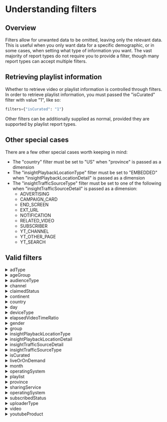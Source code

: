 # Understanding filters

## Overview

Filters allow for unwanted data to be omitted, leaving only the relevant data. This is useful when you only want data for a specific demographic, or in some cases, when setting what type of information you want. The vast majority of report types do not require you to provide a filter, though many report types can accept multiple filters.

## Retrieving playlist information

Whether to retrieve video or playlist information is controlled through filters.
In order to retrieve playlist information, you must passed the "isCurated" filter with value "1", like so:

```py
filters={"isCurated": "1"}
```

Other filters can be additionally supplied as normal, provided they are supported by playlist report types.

## Other special cases

There are a few other special cases worth keeping in mind:

* The "country" filter must be set to "US" when "province" is passed as a dimension
* The "insightPlaybackLocationType" filter must be set to "EMBEDDED" when "insightPlaybackLocationDetail" is passed as a dimension
* The "insightTrafficSourceType" filter must be set to one of the following when "insightTrafficSourceDetail" is passed as a dimension:
    * ADVERTISING
    * CAMPAIGN_CARD
    * END_SCREEN
    * EXT_URL
    * NOTIFICATION
    * RELATED_VIDEO
    * SUBSCRIBER
    * YT_CHANNEL
    * YT_OTHER_PAGE
    * YT_SEARCH

## Valid filters

<details>
    <summary>adType</summary>
    <ul>
        <li>auctionBumperInstream</li>
        <li>auctionDisplay</li>
        <li>auctionInstream</li>
        <li>auctionTrueviewInslate</li>
        <li>auctionTrueviewInstream</li>
        <li>auctionUnknown</li>
        <li>reservedBumperInstream</li>
        <li>reservedClickToPlay</li>
        <li>reservedDisplay</li>
        <li>reservedInstream</li>
        <li>reservedInstreamSelect</li>
        <li>reservedMasthead</li>
        <li>reservedUnknown</li>
        <li>unknown</li>
    </ul>
</details>

<details>
    <summary>ageGroup</summary>
    <ul>
        <li>age13-17</li>
        <li>age18-24</li>
        <li>age25-34</li>
        <li>age35-44</li>
        <li>age45-54</li>
        <li>age55-64</li>
        <li>age65-</li>
    </ul>
</details>

<details>
    <summary>audienceType</summary>
    <ul>
        <li>ORGANIC</li>
        <li>AD_INSTREAM</li>
        <li>AD_INDISPLAY</li>
    </ul>
</details>

<details>
    <summary>channel</summary>
    Any channel ID.
</details>

<details>
    <summary>claimedStatus</summary>
    <ul>
        <li>claimed</li>
    </ul>
</details>

<details>
    <summary>continent</summary>
    <ul>
        <li>002</li>
        <li>019</li>
        <li>142</li>
        <li>150</li>
        <li>009</li>
    </ul>
</details>

<details>
    <summary>country</summary>
    Any <a href="https://www.iso.org/iso-3166-country-codes.html">ISO 3166-1 alpha-3</a> country code.
</details>

<details>
    <summary>day</summary>
    Any day in YYYY-MM-DD format.
</details>

<details>
    <summary>deviceType</summary>
    <ul>
        <li>DESKTOP</li>
        <li>GAME_CONSOLE</li>
        <li>MOBILE</li>
        <li>TABLET</li>
        <li>TV</li>
        <li>UNKNOWN_PLATFORM</li>
    </ul>
</details>

<details>
    <summary>elapsedVideoTimeRatio</summary>
    Any value (to a maximum of two significant figures) between 0.01 and 1 inclusive.
</details>

<details>
    <summary>gender</summary>
    <ul>
        <li>female</li>
        <li>male</li>
        <li>user_specified</li>
    </ul>
</details>

<details>
    <summary>group</summary>
    Any group ID.
</details>

<details>
    <summary>insightPlaybackLocationType</summary>
    <ul>
        <li>BROWSE</li>
        <li>CHANNEL</li>
        <li>EMBEDDED</li>
        <li>EXTERNAL_APP</li>
        <li>MOBILE</li>
        <li>SEARCH</li>
        <li>WATCH</li>
        <li>YT_OTHER</li>
    </ul>
</details>

<details>
    <summary>insightPlaybackLocationDetail</summary>
    <i>Not specified.</i>
</details>

<details>
    <summary>insightTrafficSourceDetail</summary>
    <ul>
        <li>ADVERTISING</li>
        <li>CAMPAIGN_CARD</li>
        <li>END_SCREEN</li>
        <li>EXT_URL</li>
        <li>NOTIFICATION</li>
        <li>RELATED_VIDEO</li>
        <li>SUBSCRIBER</li>
        <li>YT_CHANNEL</li>
        <li>YT_OTHER_PAGE</li>
        <li>YT_SEARCH</li>
    </ul>
</details>

<details>
    <summary>insightTrafficSourceType</summary>
    <ul>
        <li>ADVERTISING</li>
        <li>ANNOTATION</li>
        <li>CAMPAIGN_CARD</li>
        <li>END_SCREEN</li>
        <li>EXT_URL</li>
        <li>NO_LINK_EMBEDDED</li>
        <li>NO_LINK_OTHER</li>
        <li>NOTIFICATION</li>
        <li>PLAYLIST</li>
        <li>PROMOTED</li>
        <li>RELATED_VIDEO</li>
        <li>SHORTS</li>
        <li>SUBSCRIBER</li>
        <li>YT_CHANNEL</li>
        <li>YT_OTHER_PAGE</li>
        <li>YT_PLAYLIST_PAGE</li>
        <li>YT_SEARCH</li>
    </ul>
</details>

<details>
    <summary>isCurated</summary>
    <ul>
        <li>1</li>
    </ul>
</details>

<details>
    <summary>liveOrOnDemand</summary>
    <ul>
        <li>LIVE</li>
        <li>ON_DEMAND</li>
    </ul>
</details>

<details>
    <summary>month</summary>
    Any day in YYYY-MM format.
</details>

<details>
    <summary>operatingSystem</summary>
    <ul>
        <li>ANDROID</li>
        <li>BADA</li>
        <li>BLACKBERRY</li>
        <li>CHROMECAST</li>
        <li>DOCOMO</li>
        <li>FIREFOX</li>
        <li>HIPTOP</li>
        <li>IOS</li>
        <li>KAIOS</li>
        <li>LINUX</li>
        <li>MACINTOSH</li>
        <li>MEEGO</li>
        <li>NINTENDO_3DS</li>
        <li>OTHER</li>
        <li>PLAYSTATION</li>
        <li>PLAYSTATION_VITA</li>
        <li>REALMEDIA</li>
        <li>SMART_TV</li>
        <li>SYMBIAN</li>
        <li>TIZEN</li>
        <li>WEBOS</li>
        <li>WII</li>
        <li>WINDOWS</li>
        <li>WINDOWS_MOBILE</li>
        <li>XBOX</li>
    </ul>
</details>

<details>
    <summary>playlist</summary>
    Any playlist ID.
</details>

<details>
    <summary>province</summary>
    Any <a href="https://www.iso.org/iso-3166-country-codes.html">ISO 3166-2 alpha-3</a> subdivision code.
</details>

<details>
    <summary>sharingService</summary>
    <ul>
        <li>AMEBA</li>
        <li>ANDROID_EMAIL</li>
        <li>ANDROID_MESSENGER</li>
        <li>ANDROID_MMS</li>
        <li>BBM</li>
        <li>BLOGGER</li>
        <li>COPY_PASTE</li>
        <li>CYWORLD</li>
        <li>DIGG</li>
        <li>DROPBOX</li>
        <li>EMBED</li>
        <li>MAIL</li>
        <li>FACEBOOK</li>
        <li>FACEBOOK_MESSENGER</li>
        <li>FACEBOOK_PAGES</li>
        <li>FOTKA</li>
        <li>GMAIL</li>
        <li>GOO</li>
        <li>GOOGLEPLUS</li>
        <li>GO_SMS</li>
        <li>GROUPME</li>
        <li>HANGOUTS</li>
        <li>HI5</li>
        <li>HTC_MMS</li>
        <li>INBOX</li>
        <li>IOS_SYSTEM_ACTIVITY_DIALOG</li>
        <li>KAKAO_STORY</li>
        <li>KAKAO</li>
        <li>KIK</li>
        <li>LGE_EMAIL</li>
        <li>LINE</li>
        <li>LINKEDIN</li>
        <li>LIVEJOURNAL</li>
        <li>MENEAME</li>
        <li>MIXI</li>
        <li>MOTOROLA_MESSAGING</li>
        <li>MYSPACE</li>
        <li>NAVER</li>
        <li>NEARBY_SHARE</li>
        <li>NUJIJ</li>
        <li>ODNOKLASSNIKI</li>
        <li>OTHER</li>
        <li>PINTEREST</li>
        <li>RAKUTEN</li>
        <li>REDDIT</li>
        <li>SKYPE</li>
        <li>SKYBLOG</li>
        <li>SONY_CONVERSATIONS</li>
        <li>STUMBLEUPON</li>
        <li>TELEGRAM</li>
        <li>TEXT_MESSAGE</li>
        <li>TUENTI</li>
        <li>TUMBLR</li>
        <li>TWITTER</li>
        <li>UNKNOWN</li>
        <li>VERIZON_MMS</li>
        <li>VIBER</li>
        <li>VKONTATKE</li>
        <li>WECHAT</li>
        <li>WEIBO</li>
        <li>WHATS_APP</li>
        <li>WYKOP</li>
        <li>YAHOO</li>
        <li>YOUTUBE_GAMING</li>
        <li>YOUTUBE_KIDS</li>
        <li>YOUTUBE_MUSIC</li>
        <li>YOUTUBE_TV</li>
    </ul>
</details>

<details>
    <summary>operatingSystem</summary>
    <ul>
        <li>014</li>
        <li>017</li>
        <li>015</li>
        <li>018</li>
        <li>011</li>
        <li>029</li>
        <li>013</li>
        <li>021</li>
        <li>005</li>
        <li>143</li>
        <li>030</li>
        <li>034</li>
        <li>035</li>
        <li>145</li>
        <li>151</li>
        <li>154</li>
        <li>039</li>
        <li>155</li>
        <li>053</li>
        <li>054</li>
        <li>057</li>
        <li>061</li>
    </ul>
</details>

<details>
    <summary>subscribedStatus</summary>
    <ul>
        <li>SUBSCRIBED</li>
        <li>UBSUBSCRIBED</li>
    </ul>
</details>

<details>
    <summary>uploaderType</summary>
    <ul>
        <li>self</li>
        <li>thirdParty</li>
    </ul>
</details>

<details>
    <summary>video</summary>
    Any video ID.
</details>

<details>
    <summary>youtubeProduct</summary>
    <ul>
        <li>CORE</li>
        <li>GAMING</li>
        <li>KIDS</li>
        <li>UNKNOWN</li>
    </ul>
</details>

